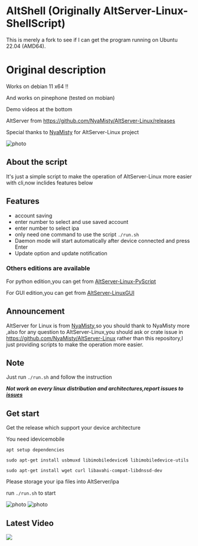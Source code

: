 # AltShell (Originally AltServer-Linux-ShellScript)

This is merely a fork to see if I can get the program running on Ubuntu 22.04 (AMD64).




# Original description 

Works on debian 11 x64 !!

And works on pinephone (tested on mobian)

Demo videos at the bottom

AltServer from https://github.com/NyaMisty/AltServer-Linux/releases

Special thanks to [NyaMisty](https://github.com/NyaMisty) for AltServer-Linux project 

![photo][4]

## About the script 

It's just a simple script to make the operation of AltServer-Linux more easier with cli,now inclides features below

## Features
- account saving
- enter number to select and use saved account
- enter number to select ipa
- only need one command to use the script `./run.sh`
- Daemon mode will start automatically after device connected and press Enter
- Update option and update notification
### Others editions are available

For python edition,you can get from [AltServer-Linux-PyScript](https://github.com/powenn/AltServer-Linux-PyScript)

For GUI edition,you can get from [AltServer-LinuxGUI](https://github.com/powenn/AltServer-LinuxGUI)

## Announcement

AltServer for Linux is from [NyaMisty](https://github.com/NyaMisty),so you should thank to NyaMisty more ,also for any question to AltServer-Linux,you should ask or crate issue in https://github.com/NyaMisty/AltServer-Linux rather than this repository,I just providing scripts to make the operation more easier. 

## Note 

Just run `./run.sh` and follow the instruction

***Not work on every linux distribution and architectures,report issues to [issues](https://github.com/powenn/AltServer-Linux-ShellScript/issues)***

## Get start

Get the release which support your device architecture

You need idevicemobile

`apt setup dependencies`
```
sudo apt-get install usbmuxd libimobiledevice6 libimobiledevice-utils
```
```
sudo apt-get install wget curl libavahi-compat-libdnssd-dev
```
Please storage your ipa files into AltServer/ipa

run `./run.sh` to start

![photo][5]
![photo][0]


## Latest Video

<a href="https://www.youtube.com/watch?v=14uSA_JxZTo">
  <img src="https://img.youtube.com/vi/14uSA_JxZTo/maxresdefault.jpg" >
</a>

[0]:https://github.com/powenn/AltServer-Linux-ShellScript/blob/main/photos/00.jpg
[1]:https://github.com/powenn/AltServer-Linux-ShellScript/blob/main/photos/01.jpg
[2]:https://github.com/powenn/AltServer-Linux-ShellScript/blob/main/photos/02.jpg
[3]:https://github.com/powenn/AltServer-Linux-ShellScript/blob/main/photos/03.jpg
[4]:https://github.com/powenn/AltServer-Linux-ShellScript/blob/main/photos/04.png
[5]:https://github.com/powenn/AltServer-Linux-ShellScript/blob/main/photos/05.jpg
